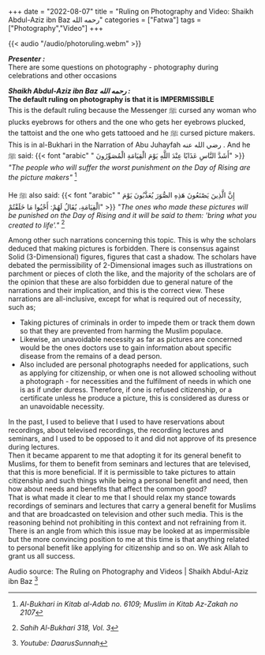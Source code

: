 +++
date = "2022-08-07"
title = "Ruling on Photography and Video: Shaikh Abdul-Aziz ibn Baz رحمه الله"
categories = ["Fatwa"]
tags = ["Photography","Video"]
+++

{{< audio "/audio/photoruling.webm" >}}

***Presenter :*** <br />
There are some questions on photography - photography during celebrations and other occasions

***Shaikh Abdul-Aziz ibn Baz رحمه الله :*** <br />
**The default ruling on photography is that it is IMPERMISSIBLE** <br />
This is the default ruling because the Messenger ﷺ cursed any woman who plucks eyebrows for others and the one who gets her eyebrows plucked, the tattoist and the one who gets tattooed and he ﷺ cursed picture makers. This is in al-Bukhari in the Narration of Abu Juhayfah رضي الله عنه . And he ﷺ said: 
{{< font "arabic" " أَشَدَّ النَّاسِ عَذَابًا عِنْدَ اللَّهِ يَوْمَ الْقِيَامَةِ الْمُصَوِّرُونَ" >}}
_"The people who will suffer the worst punishment on the Day of Rising are the picture makers"_ [^1]

He ﷺ also said:
{{< font "arabic" " إِنَّ الَّذِينَ يَصْنَعُونَ هَذِهِ الصُّوَرَ يُعَذَّبُونَ يَوْمَ الْقِيَامَةِ، يُقَالُ لَهُمْ: أَحْيُوا مَا خَلَقْتُمْ" >}}
_"The ones who made these pictures will be punished on the Day of Rising and it will be said to them: 'bring what you created to life'."_ [^2]

Among other such narrations concerning this topic. This is why the scholars deduced that making pictures is forbidden. There is consensus against Solid (3-Dimensional) figures, figures that cast a shadow. The scholars have debated the permissibility of 2-Dimensional images such as illustrations on parchment or pieces of cloth the like, and the majority of the scholars are of the opinion that these are also forbidden due to general nature of the narrations and their implication, and this is the correct view. These narrations are all-inclusive, except for what is required out of necessity, such as;
- Taking pictures of criminals in order to impede them or track them down so that they are prevented from harming the Muslim populace.
- Likewise, an unavoidable necessity as far as pictures are concerned would be the ones doctors use to gain information about specific disease from the remains of a dead person.
- Also included are personal photographs needed for applications, such as applying for citizenship, or when one is not allowed schooling without a photograph - for necessities and the fulfilment of needs in which one is as if under duress. Therefore, if one is refused citizenship, or a certificate unless he produce a picture, this is considered as duress or an unavoidable necessity. <br />

In the past, I used to believe that I used to have reservations about recordings, about televised recordings, the recording lectures and seminars, and I used to be opposed to it and did not approve of its presence during lectures. <br />
Then it became apparent to me that adopting it for its general benefit to Muslims, for them to benefit from seminars and lectures that are televised, that this is more beneficial. If it is permissible to take pictures to attain citizenship and such things while being a personal benefit and need, then how about needs and benefits that affect the common good? <br />
That is what made it clear to me that I should relax my stance towards recordings of seminars and lectures that carry a general benefit for Muslims and that are broadcasted on television and other such media. This is the reasoning behind not prohibiting in this context and not refraining from it. There is an angle from which this issue may be looked at as impermissible but the more convincing position to me at this time is that anything related to personal benefit like applying for citizenship and so on. We ask Allah to grant us all success.

Audio source: The Ruling on Photography and Videos | Shaikh Abdul-Aziz ibn Baz [^3]

[^1]: _Al-Bukhari in Kitab al-Adab no. 6109; Muslim in Kitab Az-Zakah no 2107_
[^2]: _Sahih Al-Bukhari 318, Vol. 3_
[^3]: _Youtube: DaarusSunnah_
